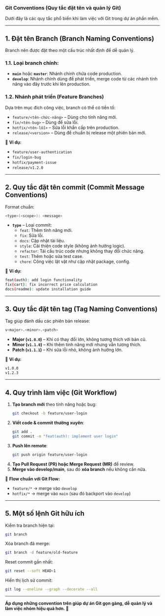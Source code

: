 ### **Git Conventions (Quy tắc đặt tên và quản lý Git)**
Dưới đây là các quy tắc phổ biến khi làm việc với Git trong dự án phần mềm.

---

## **1. Đặt tên Branch (Branch Naming Conventions)**
Branch nên được đặt theo một cấu trúc nhất định để dễ quản lý.

### **1.1. Loại branch chính:**
- **`main`** hoặc **`master`**: Nhánh chính chứa code production.
- **`develop`**: Nhánh chính dùng để phát triển, merge code từ các nhánh tính năng vào đây trước khi lên production.

### **1.2. Nhánh phát triển (Feature Branches)**
Dựa trên mục đích công việc, branch có thể có tiền tố:
- `feature/<tên-chức-năng>` – Dùng cho tính năng mới.
- `fix/<tên-bug>` – Dùng để sửa lỗi.
- `hotfix/<tên-lỗi>` – Sửa lỗi khẩn cấp trên production.
- `release/<version>` – Dùng để chuẩn bị release một phiên bản mới.

📌 **Ví dụ:**
- `feature/user-authentication`
- `fix/login-bug`
- `hotfix/payment-issue`
- `release/v1.2.0`

---

## **2. Quy tắc đặt tên commit (Commit Message Conventions)**
Format chuẩn:
```bash
<type>(<scope>): <message>
```
- **`type`** – Loại commit:
    - `feat`: Thêm tính năng mới.
    - `fix`: Sửa lỗi.
    - `docs`: Cập nhật tài liệu.
    - `style`: Cải thiện code style (không ảnh hưởng logic).
    - `refactor`: Tái cấu trúc code nhưng không thay đổi chức năng.
    - `test`: Thêm hoặc sửa test case.
    - `chore`: Công việc lặt vặt như cập nhật package, config.

📌 **Ví dụ:**
```bash
feat(auth): add login functionality
fix(cart): fix incorrect price calculation
docs(readme): update installation guide
```

---

## **3. Quy tắc đặt tên tag (Tag Naming Conventions)**
Tag giúp đánh dấu các phiên bản release:
```bash
v<major>.<minor>.<patch>
```
- **Major (`v1.0.0`)** – Khi có thay đổi lớn, không tương thích với bản cũ.
- **Minor (`v1.1.0`)** – Khi thêm tính năng mới nhưng vẫn tương thích.
- **Patch (`v1.1.1`)** – Khi sửa lỗi nhỏ, không ảnh hưởng lớn.

📌 **Ví dụ:**
```bash
v1.0.0
v1.2.3
```

---

## **4. Quy trình làm việc (Git Workflow)**
1. **Tạo branch mới** theo tính năng hoặc bug:
   ```bash
   git checkout -b feature/user-login
   ```
2. **Viết code & commit thường xuyên**:
   ```bash
   git add .
   git commit -m "feat(auth): implement user login"
   ```
3. **Push lên remote**:
   ```bash
   git push origin feature/user-login
   ```
4. **Tạo Pull Request (PR) hoặc Merge Request (MR)** để review.
5. **Merge vào develop/main**, sau đó **xóa branch** nếu không cần nữa.

📌 **Flow chuẩn với Git Flow:**
- `feature/*` → merge vào `develop`
- `hotfix/*` → merge vào `main` (sau đó backport vào `develop`)

---

## **5. Một số lệnh Git hữu ích**
Kiểm tra branch hiện tại:
```bash
git branch
```
Xóa branch đã merge:
```bash
git branch -d feature/old-feature
```
Reset commit gần nhất:
```bash
git reset --soft HEAD~1
```
Hiển thị lịch sử commit:
```bash
git log --oneline --graph --decorate --all
```

---

**Áp dụng những convention trên giúp dự án Git gọn gàng, dễ quản lý và làm việc nhóm hiệu quả hơn. 🚀**